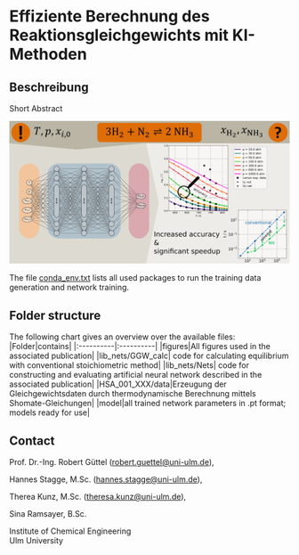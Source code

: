 
# Effiziente Berechnung des Reaktionsgleichgewichts mit KI-Methoden

## Beschreibung
Short Abstract

![](./figures/graph_abstr.png)

The file [conda_env.txt](./conda_env.txt) lists all used packages to run the training data generation and network training.

## Folder structure
The following chart gives an overview over the available files:
|Folder|contains|
|:----------|:----------|
|figures|All figures used in the associated publication|
|lib_nets/GGW_calc| code for calculating equilibrium with conventional stoichiometric method|
|lib_nets/Nets| code for constructing and evaluating artificial neural network described in the associated publication|
|HSA_001_XXX/data|Erzeugung der Gleichgewichtsdaten durch thermodynamische Berechnung mittels Shomate-Gleichungen|
|model|all trained network parameters in .pt format; models ready for use|


## Contact
Prof. Dr.-Ing. Robert Güttel (robert.guettel@uni-ulm.de),

Hannes Stagge, M.Sc. (hannes.stagge@uni-ulm.de),

Therea Kunz, M.Sc. (theresa.kunz@uni-ulm.de),

Sina Ramsayer, B.Sc.

Institute of Chemical Engineering  
Ulm University


